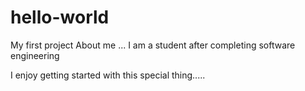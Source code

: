 # hello-world
My first project
About me ...
I am a student after completing software engineering

I enjoy getting started with this special thing.....
